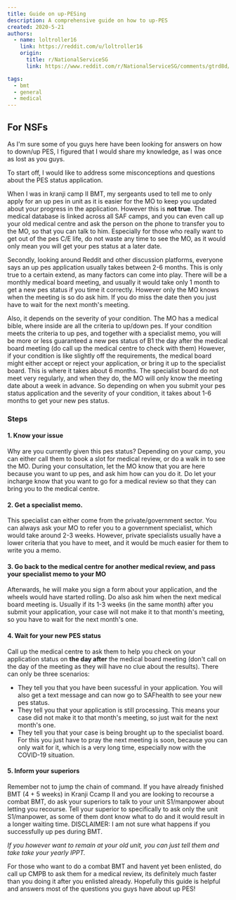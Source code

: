 ```yaml
---
title: Guide on up-PESing
description: A comprehensive guide on how to up-PES
created: 2020-5-21 
authors:
  - name: loltroller16
    link: https://reddit.com/u/loltroller16
    origin:
      title: r/NationalServiceSG
      link: https://www.reddit.com/r/NationalServiceSG/comments/gtrd8d/comprehensive_guide_on_how_to_up_pes/

tags:
  - bmt
  - general
  - medical
---
```



## For NSFs

As I'm sure some of you guys here have been looking for answers on how to down/up PES, I figured that I would share my knowledge, as I was once as lost as you guys. 

To start off, I would like to address some misconceptions and questions about the PES status application.

When I was in kranji camp II BMT, my sergeants used to tell me to only apply for an up pes in unit as it is easier for the MO to keep you updated about your progress in the application. However this is **not true**. The medical database is linked across all SAF camps, and you can even call up your old medical centre and ask the person on the phone to transfer you to the MO, so that you can talk to him. Especially for those who really want to get out of the pes C/E life, do not waste any time to see the MO, as it would only mean you will get your pes status at a later date. 

Secondly, looking around Reddit and other discussion platforms, everyone says an up pes application usually takes between 2-6 months. This is only true to a certain extend, as many factors can come into play. There will be a monthly medical board meeting, and usually it would take only 1 month to get a new pes status if you time it correctly. However only the MO knows when the meeting is so do ask him. If you do miss the date then you just have to wait for the next month's meeting.

Also, it depends on the severity of your condition. The MO has a medical bible, where inside are all the criteria to up/down pes. If your condition meets the criteria to up pes, and together with a specialist memo, you will be more or less guaranteed a new pes status of B1 the day after the medical board meeting (do call up the medical centre to check with them) However, if your condition is like slightly off the requirements, the medical board might either accept or reject your application, or bring it up to the specialist board. This is where it takes about 6 months. The specialist board do not meet very regularly, and when they do, the MO will only know the meeting date about a week in advance. So depending on when you submit your pes status application and the severity of your condition, it takes about 1-6 months to get your new pes status.

### Steps

#### 1. Know your issue
Why are you currently given this pes status? Depending on your camp, you can either call them to book a slot for medical review, or do a walk in to see the MO. During your consultation, let the MO know that you are here because you want to up pes, and ask him how can you do it. Do let your incharge know that you want to go for a medical review so that they can bring you to the medical centre.

#### 2. Get a specialist memo. 
This specialist can either come from the private/government sector. You can always ask your MO to refer you to a government specialist, which would take around 2-3 weeks. However, private specialists usually have a lower criteria that you have to meet, and it would be much easier for them to write you a memo.

#### 3. Go back to the medical centre for another medical review, and pass your specialist memo to your MO
Afterwards, he will make you sign a form about your application, and the wheels would have started rolling. Do also ask him when the next medical board meeting is. Usually if its 1-3 weeks (in the same month) after you submit your application, your case will not make it to that month's meeting, so you have to wait for the next month's one.

#### 4. Wait for your new PES status

Call up the medical centre to ask them to help you check on your application status on **the day after** the medical board meeting (don't call on the day of the meeting as they will have no clue about the results). There can only be three scenarios:

- They tell you that you have been sucessful in your application. You will also get a text message and can now go to SAFhealth to see your new pes status.
- They tell you that your application is still processing. This means your case did not make it to that month's meeting, so just wait for the next month's one.
- They tell you that your case is being brought up to the specialist board. For this you just have to pray the next meeting is soon, because you can only wait for it, which is a very long time, especially now with the COVID-19 situation.

#### 5. Inform your superiors
Remember not to jump the chain of command. If you have already finished BMT (4 + 5 weeks) in Kranji Ccamp II and you are looking to recourse a combat BMT, do ask your superiors to talk to your unit S1/manpower about letting you recourse. Tell your superior to specifically to ask only the unit S1/manpower, as some of them dont know what to do and it would result in a longer waiting time. DISCLAIMER: I am not sure what happens if you successfully up pes during BMT.

*If you however want to remain at your old unit, you can just tell them and take take your yearly IPPT.*

For those who want to do a combat BMT and havent yet been enlisted, do call up CMPB to ask them for a medical review, its definitely much faster than you doing it after you enlisted already. Hopefully this guide is helpful and answers most of the questions you guys have about up PES!


